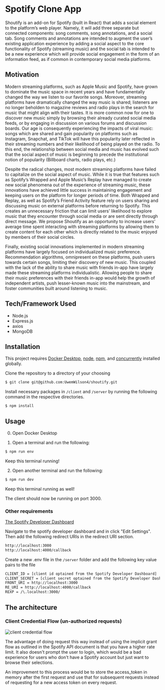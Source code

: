 # Spotify Clone App

Shoutify is an add-on for Spotify (built in React) that adds a social element to the platform’s web player. Namely, it will add three separate but connected components: song comments, song annotations, and a social tab. Song comments and annotations are intended to augment the user’s existing application experience by adding a social aspect to the core functionality of Spotify (streaming music) and the social tab is intended to be a new experience which will provide social engagement in the form of an information feed, as if common in contemporary social media platforms.

## Motivation

Modern streaming platforms, such as Apple Music and Spotify, have grown to dominate the music space in recent years and have fundamentally changed the way we listen to our favorite songs. Moreover, streaming platforms have dramatically changed the way music is shared; listeners are no longer beholden to magazine reviews and radio plays in the search for music that might align with their tastes. It is more common now for one to discover new music simply by browsing their already curated social media feeds, or by engaging in discussion on various forums and discussion boards. Our age is consequently experiencing the impacts of viral music: songs which are shared and gain popularity on platforms such as Instagram, Snapchat, and TikTok will have this popularity later reflected in their streaming numbers and their likelihood of being played on the radio. To this end, the relationship between social media and music has evolved such that the social aspect of music is beginning to precede the institutional notion of popularity (Billboard charts, radio plays, etc.)

Despite the radical changes, most modern streaming platforms have failed to capitalize on the social aspect of music. While it is true that features such as Spotify’s Wrapped and Apple Music’s Replay have managed to create new social phenomena out of the experience of streaming music, these innovations have achieved little success in maintaining engagement and keeping users on the platform for longer periods of time. Both Wrapped and Replay, as well as Spotify’s Friend Activity feature rely on users sharing and discussing music on external platforms before returning to Spotify. This creates an unnecessary friction that can limit users’ likelihood to explore music that they encounter through social media or are sent directly through direct message. We propose Shoutify as an opportunity to increase users’ average time spent interacting with streaming platforms by allowing them to create content for each other which is directly related to the music enjoyed by members of their social circles.

Finally, existing social innovations implemented in modern streaming platforms have largely focused on individualized music preference. Recommendation algorithms, omnipresent on these platforms, push users towards certain songs, limiting their discovery of new music. This coupled with the lack of the ability to share music with friends in-app have largely made these streaming platforms individualistic. Allowing people to share their music preferences with their friends in-app would help the growth of independent artists, push lesser-known music into the mainstream, and foster communities built around listening to music.

## Tech/Framework Used

- Node.js
- Express.js
- axios
- MongoDB

## Installation

This project requires [Docker Desktop](https://www.docker.com/products/docker-desktop/), [node](http://nodejs.org), [npm](https://npmjs.com), and [concurrently](https://www.npmjs.com/package/concurrently#installation) installed globally.

Clone the repository to a directory of your choosing

```sh
$ git clone git@github.com:UwemWilson4/shoutify.git
```

Install necessary packages in `/client` and `/server` by running the following command in the respective directories.

```sh
$ npm install
```

## Usage

0. Open Docker Desktop

1. Open a terminal and run the following:

```sh
$ npm run env
```

Keep this terminal running!

2. Open another terminal and run the following:

```sh
$ npm run dev
```

Keep this terminal running as well!

The client should now be running on port 3000.

### **Other requirements**

[The Spotify Developer Dashboard](https://developer.spotify.com/dashboard/login)

Navigate to the spotify developer dashboard and in click "Edit Settings". Then add the following redirect URIs in the redirect URI section.

```sh
http://localhost:3000
http://localhost:4000/callback
```

Create a new .env file in the `/server` folder and add the following key value pairs to the file

```sh
CLIENT_ID = [client id optained from the Spotify Developer Dashboard]
CLIENT_SECRET = [client secret optained from the Spotify Developer Dashboard]
FRONT_URI = http://localhost:3000
RE_URI = http://localhost:4000/callback
REXP = /\.localhost:3000/
```

## The architecture

### Client Credential Flow (un-authorized requests)

![client credential flow](demo/unauthed.png)

The advantage of doing request this way instead of using the implicit grant flow as outlined in the Spotify API document is that you have a higher rate limit. It also doesn't prompt the user to login, which would be a bad experience for users who don't have a Spotify account but just want to browse their selections.

An improvement to this process would be to store the access_token in memory after the first request and use that for subsequent requests instead of requesting for a new access token on every request.
